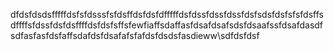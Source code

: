 dfdsfdsdsfffffdsfsfdsssfsfdsffdsfdsfdfffffdsfdssfdssfdssfdsfsdsfdsfsfsfdsffsdffffsfdssfdsfdsffffdsfdsfsffsfewfiaffsdaffasfdsafdsafsdsfdsaafssfdsafdasdfsdfasfasfdsfaffsdafdsfdsafafsfafdsfdsdsfasdieww\sdfdsfdsf
